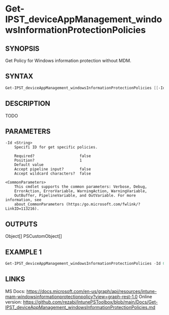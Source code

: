 ﻿# Get-IPST_deviceAppManagement_windowsInformationProtectionPolicies

## SYNOPSIS 
Get Policy for Windows information protection without MDM.

## SYNTAX
```Powershell
Get-IPST_deviceAppManagement_windowsInformationProtectionPolicies [[-Id] <String>] [<CommonParameters>]
```
## DESCRIPTION
TODO
## PARAMETERS

    -Id <String>
        Specifi ID for get specific policies.
        
        Required?                    false
        Position?                    1
        Default value                
        Accept pipeline input?       false
        Accept wildcard characters?  false
        
    <CommonParameters>
        This cmdlet supports the common parameters: Verbose, Debug,
        ErrorAction, ErrorVariable, WarningAction, WarningVariable,
        OutBuffer, PipelineVariable, and OutVariable. For more information, see 
        about_CommonParameters (https:/go.microsoft.com/fwlink/?LinkID=113216). 
    




## OUTPUTS
Object[]
PSCustomObject[]
## EXAMPLE 1
```Powershell
Get-IPST_deviceAppManagement_windowsInformationProtectionPolicies -Id 00000000-0000-0000-0000-000000000000
```
## LINKS 
MS Docs: https://docs.microsoft.com/en-us/graph/api/resources/intune-mam-windowsinformationprotectionpolicy?view=graph-rest-1.0
Online version: https://github.com/rezabj/IntunePSToolbox/blob/main/Docs/Get-IPST_deviceAppManagement_windowsInformationProtectionPolicies.md

